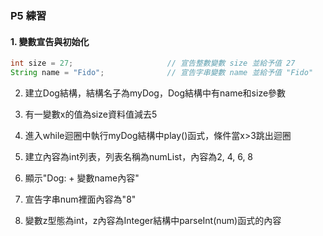 ### P5 練習

#### 1. 變數宣告與初始化 
``` java
int size = 27;                     // 宣告整數變數 size 並給予值 27
String name = "Fido";              // 宣告字串變數 name 並給予值 "Fido"
```

2. 建立Dog結構，結構名子為myDog，Dog結構中有name和size參數

3. 有一變數x的值為size資料值減去5

4. 進入while迴圈中執行myDog結構中play()函式，條件當x>3跳出迴圈

5. 建立內容為int列表，列表名稱為numList，內容為2, 4, 6, 8

6. 顯示"Dog: + 變數name內容"

7. 宣告字串num裡面內容為"8"

8. 變數z型態為int，z內容為Integer結構中parseInt(num)函式的內容
